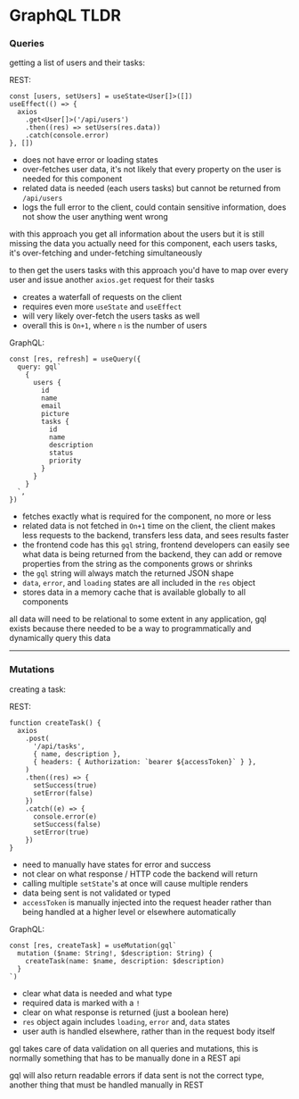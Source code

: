 # GraphQL TLDR

### Queries

getting a list of users and their tasks:

REST:

```tsx
const [users, setUsers] = useState<User[]>([])
useEffect(() => {
  axios
    .get<User[]>('/api/users')
    .then((res) => setUsers(res.data))
    .catch(console.error)
}, [])
```

- does not have error or loading states
- over-fetches user data, it's not likely that every property on the user is needed for this component
- related data is needed (each users tasks) but cannot be returned from `/api/users`
- logs the full error to the client, could contain sensitive information, does not show the user anything went wrong

with this approach you get all information about the users but it is still missing the data you actually need for this component, each users tasks, it's over-fetching and under-fetching simultaneously

to then get the users tasks with this approach you'd have to map over every user and issue another `axios.get` request for their tasks

- creates a waterfall of requests on the client
- requires even more `useState` and `useEffect`
- will very likely over-fetch the users tasks as well
- overall this is `On+1`, where `n` is the number of users

GraphQL:

```tsx
const [res, refresh] = useQuery({
  query: gql`
    {
      users {
        id
        name
        email
        picture
        tasks {
          id
          name
          description
          status
          priority
        }
      }
    }
  `,
})
```

- fetches exactly what is required for the component, no more or less
- related data is not fetched in `On+1` time on the client, the client makes less requests to the backend, transfers less data, and sees results faster
- the frontend code has this `gql` string, frontend developers can easily see what data is being returned from the backend, they can add or remove properties from the string as the components grows or shrinks
- the `gql` string will always match the returned JSON shape
- `data`, `error`, and `loading` states are all included in the `res` object
- stores data in a memory cache that is available globally to all components

all data will need to be relational to some extent in any application, gql exists because there needed to be a way to programmatically and dynamically query this data

---

### Mutations

creating a task:

REST:

```tsx
function createTask() {
  axios
    .post(
      '/api/tasks',
      { name, description },
      { headers: { Authorization: `bearer ${accessToken}` } },
    )
    .then((res) => {
      setSuccess(true)
      setError(false)
    })
    .catch((e) => {
      console.error(e)
      setSuccess(false)
      setError(true)
    })
}
```

- need to manually have states for error and success
- not clear on what response / HTTP code the backend will return
- calling multiple `setState`'s at once will cause multiple renders
- data being sent is not validated or typed
- `accessToken` is manually injected into the request header rather than being handled at a higher level or elsewhere automatically

GraphQL:

```tsx
const [res, createTask] = useMutation(gql`
  mutation ($name: String!, $description: String) {
    createTask(name: $name, description: $description)
  }
`)
```

- clear what data is needed and what type
- required data is marked with a `!`
- clear on what response is returned (just a boolean here)
- `res` object again includes `loading`, `error` and, `data` states
- user auth is handled elsewhere, rather than in the request body itself

gql takes care of data validation on all queries and mutations, this is normally something that has to be manually done in a REST api

gql will also return readable errors if data sent is not the correct type, another thing that must be handled manually in REST
